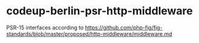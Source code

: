 # codeup-berlin-psr-http-middleware
PSR-15 interfaces according to https://github.com/php-fig/fig-standards/blob/master/proposed/http-middleware/middleware.md
